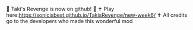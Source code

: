 🥳 Taki's Revenge is now on github! 🥳
✝ Play here:https://sonicisbest.github.io/TakisRevenge/new-week6/ ✝
All credits go to the developers who made this wonderful mod
